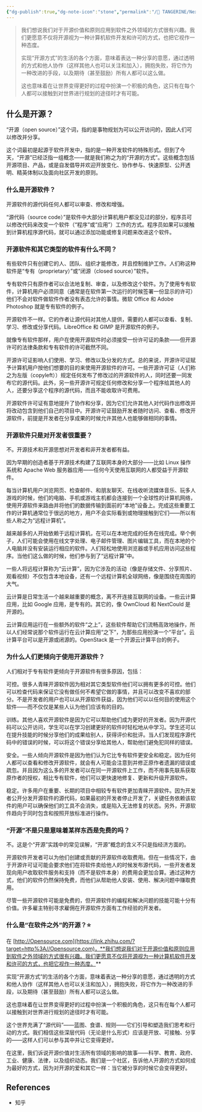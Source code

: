 ```yaml
---
{"dg-publish":true,"dg-note-icon":"stone","permalink":"/🍊 TANGERINE/Nexp/Open Source/","dgPassFrontmatter":true,"noteIcon":"stone","created":"2024-10-23T22:38:05.000+08:00","updated":"2024-11-05T23:44:41.858+08:00"}
---
```


>我们想说我们对于开源价值和原则应用到软件之外领域的方式很有兴趣。我们更愿意不仅将开源视为一种计算机软件开发和许可的方式，也把它视作一种态度。
>
>实现“开源方式”的生活的各个方面，意味着表达一种分享的意愿，通过透明的方式和他人协作（这样其他人也可以关注和加入），拥抱失败，将它作为一种改进的手段，以及期待（甚至鼓励）所有人都可以这么做。
>
>这也意味着在让世界变得更好的过程中扮演一个积极的角色，这只有在每个人都可以接触到对世界进行规划的途径时才有可能。

## 什么是开源？

“开源（open source）”这个词，指的是事物规划为可以公开访问的，因此人们可以修改并分享。

这个词最初是起源于软件开发中，指的是一种开发软件的特殊形式。但到了今天，“开源”已经泛指一组概念——就是我们称之为的“开源的方式”。这些概念包括开源项目、产品，或是自发倡导并欢迎开放变化、协作参与、快速原型、公开透明、精英体制以及面向社区开发的原则。

### 什么是开源软件？

开源软件的源代码任何人都可以审查、修改和增强。

“源代码（source code）”是软件中大部分计算机用户都没见过的部分，程序员可以修改代码来改变一个软件（“程序”或“应用”）工作的方式。程序员如果可以接触到计算机程序源代码，就可以通过添加功能或修复问题来改进这个软件。

### 开源软件和其它类型的软件有什么不同？

有些软件只有创建它的人、团队、组织才能修改，并且控制维护工作。人们称这种软件是“专有（proprietary）”或“闭源（closed source）”软件。

专有软件只有原作者可以合法地复制、审查，以及修改这个软件。为了使用专有软件，计算机用户必须同意（通常是在软件第一次运行的时候签署一份显示的许可）他们不会对软件做软件作者没有表态允许的事情。微软 Office 和 Adobe Photoshop 就是专有软件的例子。

开源软件不一样。它的作者让源代码对其他人提供，需要的人都可以查看、复制、学习、修改或分享代码。LibreOffice 和 GIMP 是开源软件的例子。

就像专有软件那样，用户在使用开源软件时必须接受一份许可证的条款——但开源许可的法律条款和专有软件的许可截然不同。

开源许可证影响人们使用、学习、修改以及分发的方式。总的来说，开源许可证赋予计算机用户按他们想要的目的来使用开源软件的许可。一些开源许可证（人们称之为左版（copyleft））规定任何发布了修改过的开源软件的人，同时还要一同发布它的源代码。此外，另一些开源许可规定任何修改和分享一个程序给其他人的人，还要分享这个程序的源代码，而且不能收取许可费用。

开源软件许可证有意地提升了协作和分享，因为它们允许其他人对代码作出修改并将改动包含到他们自己的项目中。开源许可证鼓励开发者随时访问、查看、修改开源软件，前提是开发者在分享成果的时候允许其他人也能够做相同的事情。

### 开源软件只是对开发者很重要？

不。开源技术和开源思想对开发者和非开发者都有益。

因为早期的创造者基于开源技术构建了互联网本身的大部分——比如 Linux 操作系统和 Apache Web 服务器应用——任何今天使用互联网的人都受益于开源软件。

每当计算机用户浏览网页、检查邮件、和朋友聊天、在线收听流媒体音乐、玩多人游戏的时候，他们的电脑、手机或游戏主机都会连接到一个全球性的计算机网络，使用开源软件来路由并将他们的数据传输到面前的“本地”设备上。完成这些重要工作的计算机通常位于很远的地方，用户不会实际看到或物理接触到它们——所以有些人称之为“远程计算机”。

越来越多的人开始依赖于远程计算机，在可以在本地完成的任务在线完成。举个例子，人们可能会使用在线文字处理、电子邮件管理、图片编辑工具，而在本地的个人电脑并没有安装运行相应的软件。人们轻松地使用浏览器或手机应用访问这些程序。当他们这么做的时候，他们参与到了“远程计算”中。

一些人将远程计算称为“云计算”，因为它涉及的活动（像是存储文件、分享照片、观看视频）不仅包含本地设备，还有一个远程计算机全球网络，像是围绕在周围的大气。

云计算是日常生活一个越来越重要的概念，离不开连接互联网的设备。一些云计算应用，比如 Google 应用，是专有的。其它的，像 OwnCloud 和 NextCould 是开源的。

云计算应用运行在一些额外的软件“之上”，这些软件帮助它们流畅高效地操作，所以人们经常说那个软件运行在云计算应用“之下”，为那些应用扮演一个“平台”。云计算平台可以是开源或闭源的。OpenStack 是一个开源云计算平台的例子。

### 为什么人们更倾向于使用开源软件？

人们相对于专有软件更倾向于开源软件有很多原因，包括：

可控。很多人青睐开源软件因为相对其它类型软件他们可以拥有更多的可控。他们可以检查代码来保证它没有做任何不希望它做的事情，并且可以改变不喜欢的部分。不是开发者的用户也可以从开源软件获益，因为他们可以以任何目的使用这个软件——而不仅仅是某些人认为他们应该有的目的。

训练。其他人喜欢开源软件是因为它可以帮助他们成为更好的开发者。因为开源代码可以公开访问，学生可以在学习创建更好的软件时轻松地从中学习。学生还可以在提升技能的时候分享他们的成果给别人，获得评价和批评。当人们发现程序源代码中的错误的时候，可以将这个错误分享给其他人，帮助他们避免犯同样的错误。

安全。一些人倾向开源软件是因为他们认为它比专有软件更安全和稳定。因为任何人都可以查看和修改开源软件，就会有人可能会注意到并修正原作者遗漏的错误或疏忽。并且因为这么多的开发者可以在同一开源软件上工作，而不用事先联系获取原作者的授权，相比专有软件，他们可以更快速地修复、更新和升级开源软件。

稳定。许多用户在重要、长期的项目中相较专有软件更加青睐开源软件。因为开发者公开分发开源软件的源代码，如果最初的开发者停止开发了，关键任务依赖该软件的用户可以确保他们的工具不会消失，或是陷入无法修复的状态。另外，开源软件趋向于同时包含和按照开放标准进行操作。

### “开源”不是只是意味着某样东西是免费的吗？

不。这是个“开源”实践中的常见误解，“开源”概念的含义不只是指经济方面的。

开源软件开发者可以为他们创建或贡献的开源软件收取费用。但在一些情况下，由于开源许可证可能会要求他们在将软件卖给他人的时候发布源代码，一些开发者发现向用户收取软件服务和支持（而不是软件本身）的费用会更加合算。通过这种方式，他们的软件仍然保持免费，而他们从帮助他人安装、使用、解决问题中赚取费用。

尽管一些开源软件可能是免费的，但开源软件的编程和解决问题的技能可能十分有价值。许多雇主特别寻求雇佣在开源软件方面有工作经验的开发者。

### 什么是“在软件之外”的开源？⭐

在 [http://Opensource.com](https://link.zhihu.com/?target=http%3A//Opensource.com)，**我们想说我们对于开源价值和原则应用到软件之外领域的方式很有兴趣。我们更愿意不仅将开源视为一种计算机软件开发和许可的方式，也把它视作一种态度。**

实现“开源方式”的生活的各个方面，意味着表达一种分享的意愿，通过透明的方式和他人协作（这样其他人也可以关注和加入），拥抱失败，将它作为一种改进的手段，以及期待（甚至鼓励）所有人都可以这么做。

这也意味着在让世界变得更好的过程中扮演一个积极的角色，这只有在每个人都可以接触到对世界进行规划的途径时才有可能。

这个世界充满了“源代码”——蓝图、食谱、规则——它们引导和塑造我们思考和行动的方式。我们相信这些深层代码（无论是什么形式）应该是开放、可接触、分享的——这样人们可以参与其中并让它变得更好。

在这里，我们诉说开源价值对生活所有领域的影响的故事——科学、教育、政府、工业、健康、法律，以及组织动态。我们是一个社区，告诉他人开源的方式如何成为最好的方式，因为对开源的爱和其它一样：当它被分享的时候它会变得更好。

## References

- 知乎